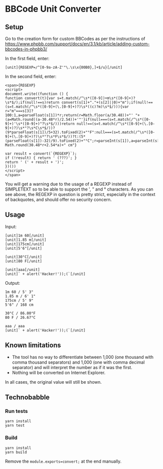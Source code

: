# BBCode Unit Converter

## Setup

Go to the creation form for custom BBCodes as per the instructions of https://www.phpbb.com/support/docs/en/3.1/kb/article/adding-custom-bbcodes-in-phpbb3/

In the first field, enter:

```
[unit]{REGEXP=/^[0-9a-zA-Z'"\.\s\x{00B0},]+$/u}[/unit]
```

In the second field, enter:

```
<span>{REGEXP}
<script>
document.write((function () {
function convert(t){var s=t.match(/^\s*([0-9])+m\s*([0-9]+)?\s*$/);if(null!==s)return convert(s[1]+"."+(s[2]||0)+"m");if(null!==(s=t.match(/^\s*([0-9]+(\.[0-9]+)?)\s*((c)?m)\s*$/))){var r="m"===s[3]?100:1,a=parseFloat(s[1])*r;return(r=Math.floor(a/30.48))+"' "+(a=Math.round((a-30.48*r)/2.54))+'"'}if(null===(s=t.match(/^\s*([0-9]+)'\s*([0-9]+)"?\s*$/)))return null!==(s=t.match(/^\s*([0-9]+(\.[0-9]+)?)\s*°?\s*C\s*$/))?(9*parseFloat(s[1])/5+32).toFixed(2)+"°F":null===(s=t.match(/^\s*([0-9]+(\.[0-9]+)?)\s*°?\s*F\s*$/))?t:(5*(parseFloat(s[1])-32)/9).toFixed(2)+"°C";r=parseInt(s[1]),a=parseInt(s[2]);return Math.round(30.48*r+2.54*a)+" cm"}

var result = convert(`{REGEXP}`);
if (!result) { return ' (???)'; }
return ' (' + result + ')';
})())
</script>
</span>
```

You will get a warning due to the usage of a REGEXP instead of SIMPLETEXT so to be able to support the ', " and ° characters. As you can see above, the REGEXP in question is pretty strict, especially in the context of backquotes, and should offer no security concern.

## Usage

Input:

```
[unit]1m 60[/unit]
[unit]1.85 m[/unit]
[unit]175cm[/unit]
[unit]5'6"[/unit]

[unit]30°C[/unit]
[unit]80 F[/unit]

[unit]aaa[/unit]
[unit]` + alert('Hacker!'));(`[/unit]
```

Output:

```
1m 60 / 5' 3"
1.85 m / 6' 1"
175cm / 5' 9"
5'6" / 168 cm

30°C / 86.00°F
80 F / 26.67°C

aaa / aaa
[unit]` + alert('Hacker!'));(`[/unit]
```

## Known limitations

- The tool has no way to differentiate between 1,000 (one thousand with comma thousand separators) and 1,000 (one with comma decimal separator) and will interpret the number as if it was the first.
- Nothing will be converted on Internet Explorer.

In all cases, the original value will still be shown.

## Technobabble

### Run tests

```
yarn install
yarn test
```

### Build

```
yarn install
yarn build
```

Remove the `module.exports=convert;` at the end manually.
